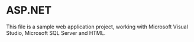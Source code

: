 # ASP.NET
This file is a sample web application project, working with Microsoft Visual Studio, Microsoft SQL Server and HTML.
